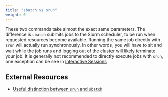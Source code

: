 ```yaml
---
title: "sbatch vs srun"
weight: 0
---
```

These two commands take almost the exact same parameters.
The difference is `sbatch` submits jobs to the Slurm scheduler, to be run when requested resources become available.
Running the same job directly with `srun` will actually run synchronously.
In other words, you will have to sit and wait while the job runs and logging out of the cluster will likely terminate your job.
It is generally not recommended to directly execute jobs with `srun`, one exception can be see in [Interactive Sessions](https://gitlab.com/mguler/lane_cluster/-/wikis/Slurm-Basics#interactive-sessions)

## External Resources
- [Useful distinction between `srun` and `sbatch`](https://stackoverflow.com/questions/43767866/slurm-srun-vs-sbatch-and-their-parameters)


